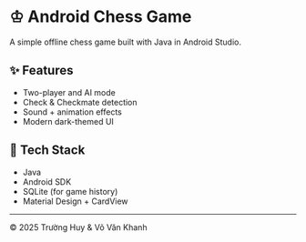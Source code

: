 # ♔ Android Chess Game

A simple offline chess game built with Java in Android Studio.

## ✨ Features
- Two-player and AI mode
- Check & Checkmate detection
- Sound + animation effects
- Modern dark-themed UI

## 🧩 Tech Stack
- Java
- Android SDK
- SQLite (for game history)
- Material Design + CardView

---

© 2025 Trường Huy & Võ Văn Khanh
